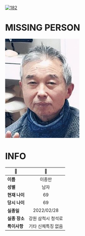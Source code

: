 [![182](https://img.shields.io/badge/%EC%8B%A4%EC%A2%85%EC%8B%A0%EA%B3%A0%EB%8A%94%20%EA%B5%AD%EB%B2%88%EC%97%86%EC%9D%B4-182-blue)](http://safe182.go.kr/index.do)

# MISSING PERSON

<img src="./missing_person.jpg">

# INFO

|🔑|💎|
|--|:--:|
|**이름**|이종만|
|**성별**|남자|
|**현재 나이**|69|
|**당시 나이**|69|
|**실종일**|2022/02/28|
|**실종 장소**|강원 삼척시 청석로 |
|**특이사항**|기타 신체특징 없음|
